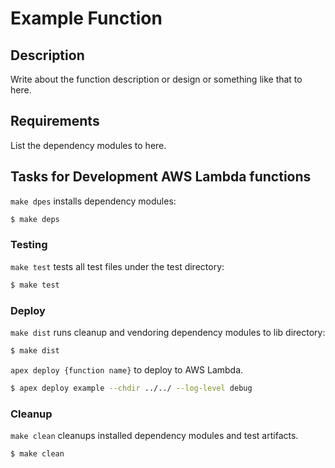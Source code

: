 Example Function
================================================================================


Description
--------------------------------------------------------------------------------

Write about the function description or design or something like that to here.


Requirements
--------------------------------------------------------------------------------

List the dependency modules to here.


Tasks for Development AWS Lambda functions
--------------------------------------------------------------------------------

`make dpes` installs dependency modules:

```sh
$ make deps
```

### Testing

`make test` tests all test files under the test directory:

```sh
$ make test
```

### Deploy

`make dist` runs cleanup and vendoring dependency modules to lib directory:

```sh
$ make dist
```

`apex deploy {function name}` to deploy to AWS Lambda.

```sh
$ apex deploy example --chdir ../../ --log-level debug
```

### Cleanup

`make clean` cleanups installed dependency modules and test artifacts.

```sh
$ make clean
```
